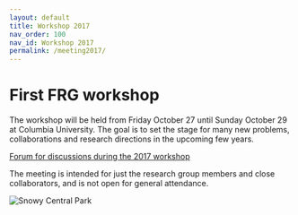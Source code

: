 ```yaml
---
layout: default
title: Workshop 2017
nav_order: 100
nav_id: Workshop 2017
permalink: /meeting2017/
---
```


<h1 class="mb-3">First FRG workshop</h1>

The workshop will be held from Friday October 27 until Sunday October 29 at Columbia University.
The goal is to set the stage for many new problems, collaborations and research directions in the upcoming few years.

[Forum for discussions during the 2017 workshop](http://forum.int-prob.org/category/5/)

The meeting is intended for just the research group members and close collaborators, and is not open for general attendance.

<img src="{{site.url}}/img/central_park.jpg" style="max-width:100%" alt="Snowy Central Park">
